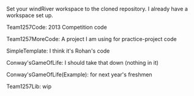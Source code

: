 Set your windRiver workspace to the cloned repository. I already have a workspace set up. 

Team1257Code: 2013 Competition code

Team1257MoreCode: A project I am using for practice-project code

SimpleTemplate: I think it's Rohan's code

Conway'sGameOfLife: I should take that down (nothing in it)

Conway'sGameOfLife(Example): for next year's freshmen

Team1257Lib: wip
